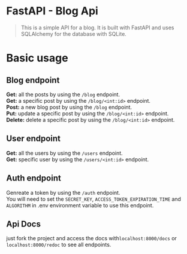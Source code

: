 # FastAPI - Blog Api

> This is a simple API for a blog. It is built with FastAPI and uses SQLAlchemy for the database with SQLite.

# Basic usage
    
## Blog endpoint

**Get:** all the posts by using the `/blog` endpoint.
<br />
**Get:** a specific post by using the `/blog/<int:id>` endpoint.
<br />
**Post:** a new blog post by using the `/blog` endpoint.
<br />
**Put:** update a specific post by using the `/blog/<int:id>` endpoint.
<br />
**Delete:** delete a specific post by using the `/blog/<int:id>` endpoint.

## User endpoint

**Get:** all the users by using the `/users` endpoint.
<br />
**Get:** specific user by using the `/users/<int:id>` endpoint.

## Auth endpoint

Genreate a token by using the `/auth` endpoint.
<br />
You will need to set the `SECRET_KEY`, `ACCESS_TOKEN_EXPIRATION_TIME` and `ALGORITHM` in .env environment variable to 
use this endpoint.

## Api Docs

just fork the project and access the docs with`localhost:8000/docs` or `localhost:8000/redoc`
to see all endpoints.
